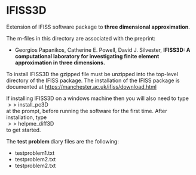 # IFISS3D
Extension of IFISS software package to <b> three dimensional approximation</b>.


The m-files in this directory are associated with the preprint: <br>
<ul> 
<li> Georgios Papanikos, Catherine E. Powell, David J. Silvester, <b> IFISS3D: A computational laboratory for investigating finite element approximation in three dimensions. </b>
  </ul> 

To install IFISS3D the gzipped file must be unzipped into the top-level directory of the
IFISS package. The installation of the IFISS package is documented at
https://manchester.ac.uk/ifiss/download.html

If installing IFISS3D on a windows machine then you will also need to type <br>
$>>$ install_pc3D <br>
at the prompt, before running the software for the first time. After installation, type <br> 
$>>$ helpme_diff3D <br>
to get started.

The <b> test problem </b> diary files are the following: <br>
<ul>
<li> testproblem1.txt <br>
<li> testproblem2.txt <br>
<li> testproblem2.txt <br>
</ul>
